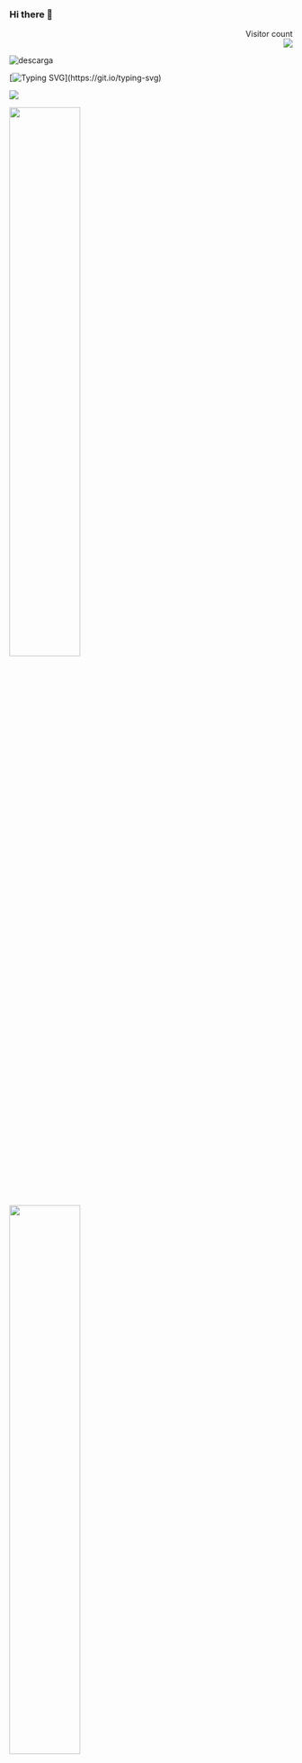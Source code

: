 ### Hi there 👋
<p align="right"> 
  Visitor count<br>
  <img src="https://profile-counter.glitch.me/Shwetang550/count.svg" />
</p>

![descarga](https://user-images.githubusercontent.com/86979361/187540414-5f58deaa-2201-456a-b358-d3d37be24dfb.jpg)


[![Typing SVG](https://readme-typing-svg.herokuapp.com?font=Architects+Daughter&color=7AF79A&size=30&lines=Hello!+I'm+a+QA+TEster;Manual+and+Automation;)](https://git.io/typing-svg)

<p align="left">
  <a href="https://skillicons.dev">
    <img src="https://skillicons.dev/icons?i=html,js,css,mysql,react,vscode,figma,docker,selenium" />
  </a>
</p>


<p align="left">
  <img height="50%" width="auto" src ="https://github-readme-stats.vercel.app/api?username=MaxiBarbo&show_icons=true&count_private=true&theme=darcula&hide_border=true&hide=issues,contribs&bg_color=00000000">
  <img height="50%" width="auto" src ="https://github-readme-stats.vercel.app/api/top-langs/?username=MaxiBarbo&layout=compact&hide_border=true&theme=darcula&bg_color=00000000&langs_count=6&hide=jupyter%20notebook,tex,css,php"> 
</p><p align="left">
  
<p align="left">
  
</p><p align="left">
  
Here are some ideas to get you started:

